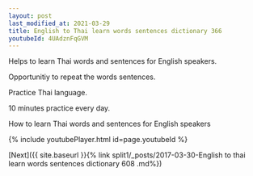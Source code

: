 ```yaml
---
layout: post
last_modified_at: 2021-03-29
title: English to Thai learn words sentences dictionary 366 
youtubeId: 4UAdznFqGVM
---
```

 
 
Helps to learn Thai words and sentences for English speakers.

Opportunitiy to repeat the words sentences. 

Practice Thai language. 
 
10 minutes practice every day. 
 
How to learn Thai words and sentences for English speakers 
 
{% include youtubePlayer.html id=page.youtubeId %}
 
 
[Next]({{ site.baseurl }}{% link  split1/_posts/2017-03-30-English to thai learn words sentences dictionary 608 .md%})
 
